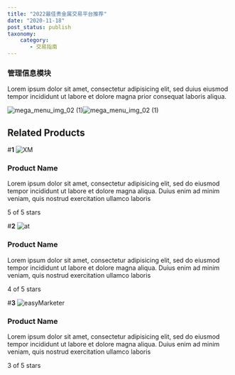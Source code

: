 ```yaml
---
title: "2022最佳贵金属交易平台推荐"
date: "2020-11-18"
post_status: publish
taxonomy:
    category: 
       - 交易指南
---
```


### 管理信息模块

Lorem ipsum dolor sit amet, consectetur adipisicing elit, sed duius eiusmod tempor incididunt ut labore et dolore magna prior consequat laboris aliqua.

![](//we.laowei8.com/wp-content/uploads/tcb_content_templates/images/mega_menu_img_02-1.jpg "mega_menu_img_02 (1)")![](//we.laowei8.com/wp-content/uploads/tcb_content_templates/images/mega_menu_img_02-1.jpg "mega_menu_img_02 (1)")

## Related Products

#**1** ![](https://cdn.fendou.la/welaowei8/2020/09/XM.svg "XM")

### Product Name

Lorem ipsum dolor sit amet, consectetur adipisicing elit, sed do eiusmod tempor incididunt ut labore et dolore magna aliqua. Duius enim ad minim veniam, quis nostrud exercitation ullamco laboris

5 of 5 stars

#**2** ![](https://cdn.fendou.la/welaowei8/2020/09/at.svg "at")

### Product Name

Lorem ipsum dolor sit amet, consectetur adipisicing elit, sed do eiusmod tempor incididunt ut labore et dolore magna aliqua. Duius enim ad minim veniam, quis nostrud exercitation ullamco laboris

4 of 5 stars

#**3** ![](https://cdn.fendou.la/welaowei8/2020/09/easyMarketer.svg "easyMarketer")

### Product Name

Lorem ipsum dolor sit amet, consectetur adipisicing elit, sed do eiusmod tempor incididunt ut labore et dolore magna aliqua. Duius enim ad minim veniam, quis nostrud exercitation ullamco laboris

3 of 5 stars
